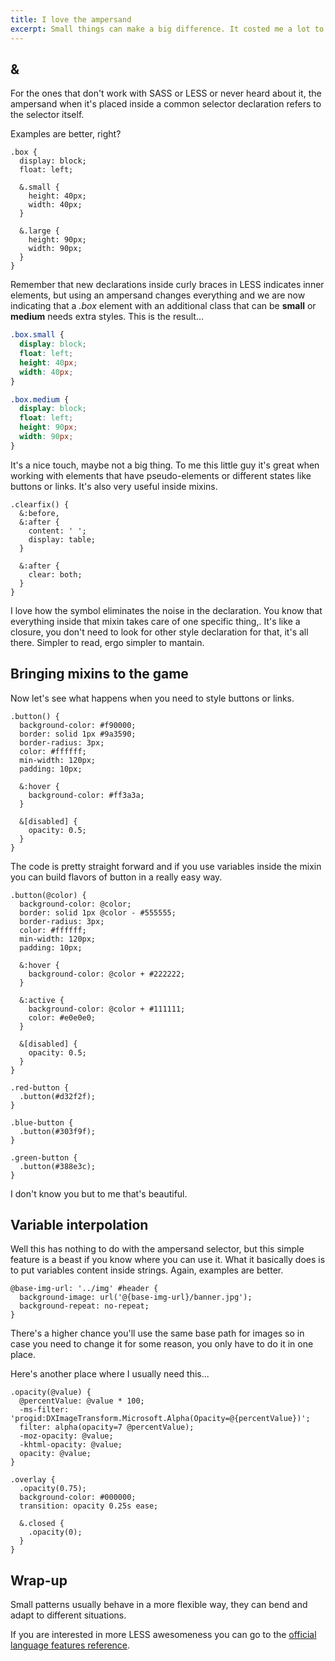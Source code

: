 ```yaml
---
title: I love the ampersand
excerpt: Small things can make a big difference. It costed me a lot to move from plain CSS to preprocessors languages, but somehow LESS convinced me and its little shorcuts are the way I enjoy the most and the ampersand is one of those small things.
---
```


## &amp;

For the ones that don't work with SASS or LESS or never heard about it, the ampersand when it's placed inside a common selector declaration refers to the selector itself.

Examples are better, right?

```less
.box {
  display: block;
  float: left;

  &.small {
    height: 40px;
    width: 40px;
  }

  &.large {
    height: 90px;
    width: 90px;
  }
}
```

Remember that new declarations inside curly braces in LESS indicates inner elements, but using an ampersand changes everything and we are now indicating that a _.box_ element with an additional class that can be **small** or **medium** needs extra styles. This is the result...

```css
.box.small {
  display: block;
  float: left;
  height: 40px;
  width: 40px;
}

.box.medium {
  display: block;
  float: left;
  height: 90px;
  width: 90px;
}
```

It's a nice touch, maybe not a big thing. To me this little guy it's great when working with elements that have pseudo-elements or different states like buttons or links. It's also very useful inside mixins.

```less
.clearfix() {
  &:before,
  &:after {
    content: ' ';
    display: table;
  }

  &:after {
    clear: both;
  }
}
```

I love how the symbol eliminates the noise in the declaration. You know that everything inside that mixin takes care of one specific thing,. It's like a closure, you don't need to look for other style declaration for that, it's all there. Simpler to read, ergo simpler to mantain.

## Bringing mixins to the game

Now let's see what happens when you need to style buttons or links.

```less
.button() {
  background-color: #f90000;
  border: solid 1px #9a3590;
  border-radius: 3px;
  color: #ffffff;
  min-width: 120px;
  padding: 10px;

  &:hover {
    background-color: #ff3a3a;
  }

  &[disabled] {
    opacity: 0.5;
  }
}
```

The code is pretty straight forward and if you use variables inside the mixin you can build flavors of button in a really easy way.

```less
.button(@color) {
  background-color: @color;
  border: solid 1px @color - #555555;
  border-radius: 3px;
  color: #ffffff;
  min-width: 120px;
  padding: 10px;

  &:hover {
    background-color: @color + #222222;
  }

  &:active {
    background-color: @color + #111111;
    color: #e0e0e0;
  }

  &[disabled] {
    opacity: 0.5;
  }
}

.red-button {
  .button(#d32f2f);
}

.blue-button {
  .button(#303f9f);
}

.green-button {
  .button(#388e3c);
}
```

I don't know you but to me that's beautiful.

## Variable interpolation

Well this has nothing to do with the ampersand selector, but this simple feature is a beast if you know where you can use it. What it basically does is to put variables content inside strings. Again, examples are better.

```less
@base-img-url: '../img' #header {
  background-image: url('@{base-img-url}/banner.jpg');
  background-repeat: no-repeat;
}
```

There's a higher chance you'll use the same base path for images so in case you need to change it for some reason, you only have to do it in one place.

Here's another place where I usually need this...

```less
.opacity(@value) {
  @percentValue: @value * 100;
  -ms-filter: 'progid:DXImageTransform.Microsoft.Alpha(Opacity=@{percentValue})';
  filter: alpha(opacity=7 @percentValue);
  -moz-opacity: @value;
  -khtml-opacity: @value;
  opacity: @value;
}

.overlay {
  .opacity(0.75);
  background-color: #000000;
  transition: opacity 0.25s ease;

  &.closed {
    .opacity(0);
  }
}
```

## Wrap-up

Small patterns usually behave in a more flexible way, they can bend and adapt to different situations.

If you are interested in more LESS awesomeness you can go to the <a href="http://lesscss.org/features/" target="_blank">official language features reference</a>.
